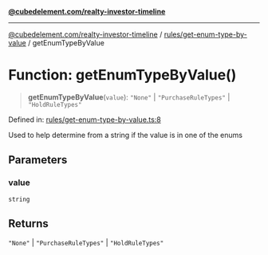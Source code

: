 [**@cubedelement.com/realty-investor-timeline**](../../../index.md)

---

[@cubedelement.com/realty-investor-timeline](../../../modules.md) / [rules/get-enum-type-by-value](../index.md) / getEnumTypeByValue

# Function: getEnumTypeByValue()

> **getEnumTypeByValue**(`value`): `"None"` \| `"PurchaseRuleTypes"` \| `"HoldRuleTypes"`

Defined in: [rules/get-enum-type-by-value.ts:8](https://github.com/kvernon/realty-investor-timeline/blob/604db9c08bd36b2a48c8b342796ed6cd0d1401e0/src/rules/get-enum-type-by-value.ts#L8)

Used to help determine from a string if the value is in one of the enums

## Parameters

### value

`string`

## Returns

`"None"` \| `"PurchaseRuleTypes"` \| `"HoldRuleTypes"`
